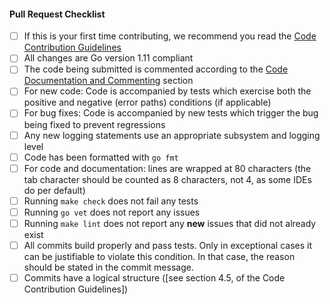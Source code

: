 #### Pull Request Checklist

- [ ] If this is your first time contributing, we recommend you read the [Code
  Contribution Guidelines](https://github.com/Actinium-project/lnd/blob/master/docs/code_contribution_guidelines.md)
- [ ] All changes are Go version 1.11 compliant
- [ ]  The code being submitted is commented according to the
  [Code Documentation and Commenting](#CodeDocumentation) section
- [ ]  For new code: Code is accompanied by tests which exercise both
  the positive and negative (error paths) conditions (if applicable)
- [ ]  For bug fixes: Code is accompanied by new tests which trigger
  the bug being fixed to prevent regressions
- [ ]  Any new logging statements use an appropriate subsystem and
  logging level
- [ ]  Code has been formatted with `go fmt`
- [ ]  For code and documentation: lines are wrapped at 80 characters
  (the tab character should be counted as 8 characters, not 4, as some IDEs do
  per default)
- [ ]  Running `make check` does not fail any tests
- [ ]  Running `go vet` does not report any issues
- [ ]  Running `make lint` does not report any **new** issues that did not
  already exist
- [ ] All commits build properly and pass tests. Only in exceptional
  cases it can be justifiable to violate this condition. In that case, the
  reason should be stated in the commit message.
- [ ] Commits have a logical structure ([see section 4.5, of the Code Contribution Guidelines])
